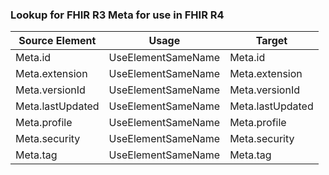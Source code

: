 ### Lookup for FHIR R3 Meta for use in FHIR R4

| Source Element | Usage | Target |
| -------------- | ----- | ------ |
| Meta.id | UseElementSameName | Meta.id |
| Meta.extension | UseElementSameName | Meta.extension |
| Meta.versionId | UseElementSameName | Meta.versionId |
| Meta.lastUpdated | UseElementSameName | Meta.lastUpdated |
| Meta.profile | UseElementSameName | Meta.profile |
| Meta.security | UseElementSameName | Meta.security |
| Meta.tag | UseElementSameName | Meta.tag |
